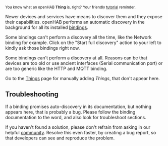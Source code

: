 <small>You know what an openHAB **Thing** is, right?</small>
<small class="blockquote-footer">Your friendly [tutorial](tutorial-1.html) reminder.</small>

Newer devices and services have means to discover them and they
expose their capabilities.
openHAB performs an automatic discovery in the background for
all its installed [bindings](bindings.html).

Some bindings can't perform a discovery all the time, like the Network binding
for example. Click on the "Start full discovery" action to your left to kindly ask
those bindings right now.

Some bindings can't perform a discovery at all. Reasons can be that devices
are too old or use ancient interfaces (Serial communication port) or are too
generic like the HTTP and MQTT binding.

Go to the [Things](things.html) page for manually adding *Things*, that don't appear here.

## Troubleshooting

If a binding promises auto-discovery in its documentation, but nothing appears
here, that is probably a bug. Please follow the binding documentation to the word,
and also look for troubleshoot sections.

If you haven't found a solution, please don't refrain from asking in our
helpful [community](https://community.openhab.org). Resolve this even faster,
by creating a bug report, so that developers can see and reproduce the problem.
